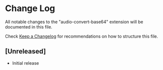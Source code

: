 # Change Log

All notable changes to the "audio-convert-base64" extension will be documented in this file.

Check [Keep a Changelog](http://keepachangelog.com/) for recommendations on how to structure this file.

## [Unreleased]

- Initial release